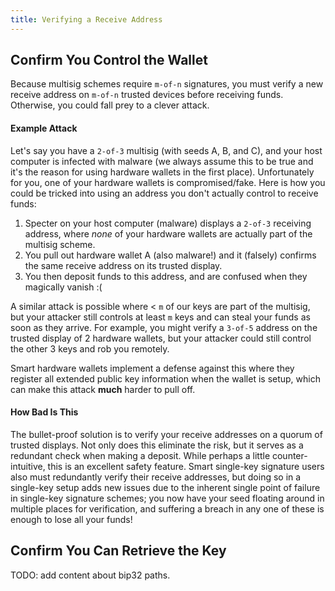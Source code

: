 ```yaml
---
title: Verifying a Receive Address
---
```


## Confirm You Control the Wallet
Because multisig schemes require `m-of-n` signatures, you must verify a new receive address on `m-of-n` trusted devices before receiving funds.
Otherwise, you could fall prey to a clever attack.

#### Example Attack

Let's say you have a `2-of-3` multisig (with seeds A, B, and C), and your host computer is infected with malware (we always assume this to be true and it's the reason for using hardware wallets in the first place).
Unfortunately for you, one of your hardware wallets is compromised/fake.
Here is how you could be tricked into using an address you don't actually control to receive funds:
1. Specter on your host computer (malware) displays a `2-of-3` receiving address, where *none* of your hardware wallets are actually part of the multisig scheme.
2. You pull out hardware wallet A (also malware!) and it (falsely) confirms the same receive address on its trusted display.
3. You then deposit funds to this address, and are confused when they magically vanish :(

A similar attack is possible where < `m` of our keys are part of the multisig, but your attacker still controls at least `m` keys and can steal your funds as soon as they arrive.
For example, you might verify a `3-of-5` address on the trusted display of 2 hardware wallets, but your attacker could still control the other 3 keys and rob you remotely.

Smart hardware wallets implement a defense against this where they register all extended public key information when the wallet is setup, which can make this attack **much** harder to pull off.

#### How Bad Is This

The bullet-proof solution is to verify your receive addresses on a quorum of trusted displays.
Not only does this eliminate the risk, but it serves as a redundant check when making a deposit.
While perhaps a little counter-intuitive, this is an excellent safety feature.
Smart single-key signature users also must redundantly verify their receive addresses, but doing so in a single-key setup adds new issues due to the inherent single point of failure in single-key signature schemes;
you now have your seed floating around in multiple places for verification, and suffering a breach in any one of these is enough to lose all your funds!

## Confirm You Can Retrieve the Key

TODO: add content about bip32 paths.
